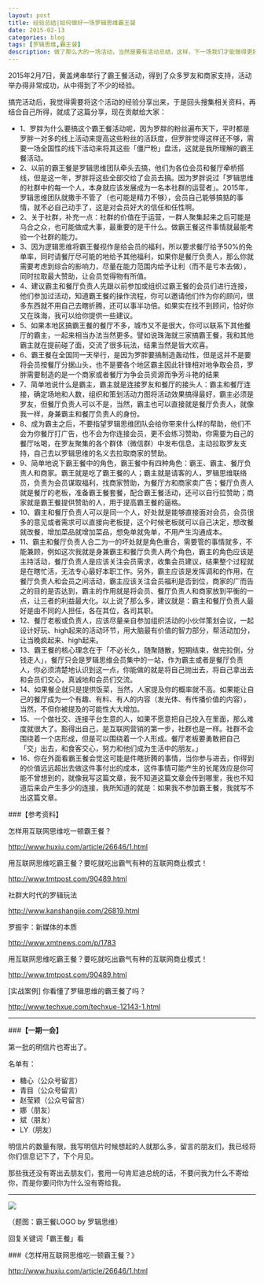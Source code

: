 ```yaml
---
layout: post
title: 经验总结|如何做好一场罗辑思维霸王餐
date: 2015-02-13
categories: blog
tags: [罗辑思维,霸王餐]
description: 做了那么大的一场活动，当然是要有活动总结，这样，下一场我们才能做得更好。同时，我也希望这些活动的总结能让更多人看到，这才是分享的价值。
---
```


2015年2月7日，黄盖烤串举行了霸王餐活动，得到了众多罗友和商家支持，活动举办得非常成功，从中得到了不少的经验。

搞完活动后，我觉得需要将这个活动的经验分享出来，于是回头搜集相关资料，再结合自己所得，就成了这篇分享，现在贡献给大家：

- 1、罗胖为什么要搞这个霸王餐活动呢，因为罗胖的粉丝遍布天下，平时都是罗胖一对多的线上活动来提高这些粉丝的活跃度，但罗胖觉得这样还不够，需要一场全国性的线下活动来将其这些「僵尸粉」盘活，这就是我所理解的霸王餐活动。
- 2、以前的霸王餐是罗辑思维团队牵头去搞，他们为各位会员和餐厅牵桥搭线，但是这一年，罗胖将这些全部交给了会员去搞。因为罗胖说过「罗辑思维的社群中的每一个人，本身就应该发展成为一名本社群的运营者」。2015年，罗辑思维团队就撒手不管了（也可能是精力不够），会员自己能够搞掂的事情，就不必自己动手了，这是对会员好大的信任和任性啊。
- 2、关于社群，补充一点：社群的价值在于运营，一群人聚集起来之后可能是乌合之众，也可能做成大事，最重要的是干什么。做霸王餐这件事情就最能考验一个社群的能力。
- 3、因为逻辑思维将霸王餐视作是给会员的福利，所以要求餐厅给予50%的免单率，同时请餐厅尽可能的地给予其他福利，如果你是餐厅负责人，那么你就需要考虑到综合的影响力，尽量在能力范围内给予让利（而不是亏本去做），同时拉取最大赞助，让会员觉得物有所值。
- 4、建议霸主和餐厅负责人先跟以前参加或组织过霸王餐的会员们进行连接，他们参加过活动，知道霸王餐的操作流程，你可以邀请他们作为你的顾问，很多东西就不用自己去瞎折腾，还可以事半功倍。如果实在找不到顾问，恰好你又在珠海，我可以给你提供一些建议。
- 5、如果本地区搞霸王餐的餐厅不多，城市又不是很大，你可以联系下其他餐厅的霸主，一起来相当办法当然更多。譬如说珠海就三家搞霸王餐，我和其他霸主就在提前碰了面，交流了很多玩法，结果当然是皆大欢喜。
- 6、霸王餐在全国同一天举行，是因为罗胖要搞制造轰动性，但是这并不是要将会员按餐厅分据山头，也不是要各个地区霸主因此针锋相对地争取会员，罗胖需要制造的是一个商家或者餐厅为争会员资源而争芳斗艳的结果
- 7、简单地说什么是霸主，霸主就是连接罗友和餐厅的接头人：霸主和餐厅连接，确定场地和人数，组织和策划活动力图将活动效果搞得最好，霸主必须是罗友，但餐厅负责人可以不是，当然，霸主也可以直接就是餐厅负责人，就像我一样，身兼霸主和餐厅负责人的身份。
- 8、成为霸主之后，不要指望罗辑思维团队会给你带来什么样的帮助，他们不会为你餐厅打广告，也不会为你连接会员，更不会练习赞助，你需要为自己的餐厅吆喝，在罗友聚集的各个群体（微信群）中发布信息，主动拉取罗友支持，自己去以罗辑思维的名义去拉取商家的赞助。
- 9、简单地说下霸王餐中的角色，霸王餐中有四种角色：霸王、霸主、餐厅负责人和商家。霸王就是吃了霸王餐的人；霸主就是请客的人，罗辑思维联络员，负责为会员谋取福利，找商家赞助，为餐厅方和商家卖广告；餐厅负责人就是餐厅的老板，准备霸王餐套餐，配合霸王餐活动，还可以自行拉赞助；商家就是霸王餐提供赞助的人，用于提高霸王餐的逼格。
- 10、霸主和餐厅负责人可以是同一个人，好处就是能够直接面对会员，会员很多的意见或者需求可以直接向老板提，这个时候老板就可以自己决定，想改餐就改餐，增加菜品就增加菜品，想免单就免单，不用产生沟通成本。
- 11、霸主和餐厅负责人合二为一的坏处就是角色重合，需要管的事情就多，不能兼顾，例如这次我就是身兼霸主和餐厅负责人两个角色，霸主的角色应该是主持活动，餐厅负责人是应该关注会员需求，收集会员建议，结果整个过程就是在瞎忙活，无法专心最好本职工作。另外，霸主应该是发挥调和的作用，在餐厅负责人和会员之间活动，霸主应该关注会员福利是否到位，商家的广而告之的目的是否达到，霸主的作用就是将会员、餐厅负责人和商家放到平衡的一点，让三者的利益最大化。以上说了那么多，建议就是：霸主和餐厅负责人最好是由不同的人担任，各在其位，各司其职。
- 12、餐厅老板或负责人，应该尽量亲自参加组织活动的小伙伴策划会议，一起设计好玩、high起来的活动环节，用大脑最有价值的智力部分，帮活动加分，让当晚疯起来、high起来。 
- 13、霸王餐的核心理念在于「不必长久，随聚随散，短期结束，做完拉倒，分钱走人」，餐厅只会是罗辑思维会员集中的一站，作为霸主或者是餐厅负责人，你必须清楚地认识到这一点，你能做的就是将自己抛出去，将自己拿出去和会员们交心，真诚地和会员们交流。
- 14、如果餐企就只是提供饭菜，当然，人家提及你的概率就不高。如果能让自己的餐厅成为一个有趣、有料、有人的内容（发光体、有传播价值的内容），当然，不但你被提及的可能性大大增加。
- 15、一个做社交、连接平台生意的人，如果不愿意把自己投入在里面，那么难度就很大了。豁得出自己，是互联网营销的第一步，社群也是一样。社群不会围绕着一个店形成，但是可以围绕着一个人形成。餐厅老板要勇敢把自己「交」出去，和食客交心，努力和他们成为生活中的朋友。」
- 16、你在外面看霸王餐会觉这可能是件瞎折腾的事情，当你参与进去，你得到的价值远远超出去做这件事付出的成本，这件事情可能产生的长尾效应是你可能不曾想到的，就像我写这篇文章，我不知道这篇文章会传到哪里，我也不知道后来会产生多少的连接，我所知道的就是：如果我不参加霸王餐，我就写不出这篇文章。

###【参考资料】

怎样用互联网思维吃一顿霸王餐？

http://www.huxiu.com/article/26646/1.html


用互联网思维吃霸王餐？要吃就吃出霸气有种的互联网商业模式！

http://www.tmtpost.com/90489.html

社群大时代的罗辑玩法

http://www.kanshangjie.com/26819.html

罗振宇：新媒体的本质

http://www.xmtnews.com/p/1783

用互联网思维吃霸王餐？要吃就吃出霸气有种的互联网商业模式！

http://www.tmtpost.com/90489.html

[实战案例] 你看懂了罗辑思维的霸王餐了吗？

http://www.techxue.com/techxue-12143-1.html


---

###**【一期一会】**

第一批的明信片也寄出了。

名单有：

- 糖心（公众号留言）
- 青目（公众号留言）
- 赵莹颖（公众号留言）
- 娜（朋友）
- 斌（朋友）
- LY（朋友）

明信片的数量有限，我写明信片时候想起的人就那么多，留言的朋友们，我已经将你们信息记下了，下个月见。

那些我还没有寄出去朋友们，套用一句肯尼迪总统的话，不要问我为什么不寄给你，而是你要问你为什么没有寄给我。

----


![](http://7d9mjz.com1.z0.glb.clouddn.com/2014-12-15.jpg)

（题图：霸王餐LOGO by 罗辑思维）

回复关键词「霸王餐」看

###《怎样用互联网思维吃一顿霸王餐？》

http://www.huxiu.com/article/26646/1.html









